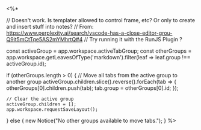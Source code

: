 <%*

// Doesn't work.  Is templater allowed to control frame, etc?  Or only to create and insert stuff into notes?
// From: https://www.perplexity.ai/search/vscode-has-a-close-editor-grou-Q9it5mCtTqe5AS2mYMhrtQ#4
// Try running it with the RunJS Plugin ?

const activeGroup = app.workspace.activeTabGroup;
const otherGroups = app.workspace.getLeavesOfType('markdown').filter(leaf => leaf.group !== activeGroup.id);

if (otherGroups.length > 0) {
    // Move all tabs from the active group to another group
    activeGroup.children.slice().reverse().forEach(tab => {
        otherGroups[0].children.push(tab);
        tab.group = otherGroups[0].id;
    });

    // Clear the active group
    activeGroup.children = [];
    app.workspace.requestSaveLayout();
} else {
    new Notice("No other groups available to move tabs.");
}
%>
